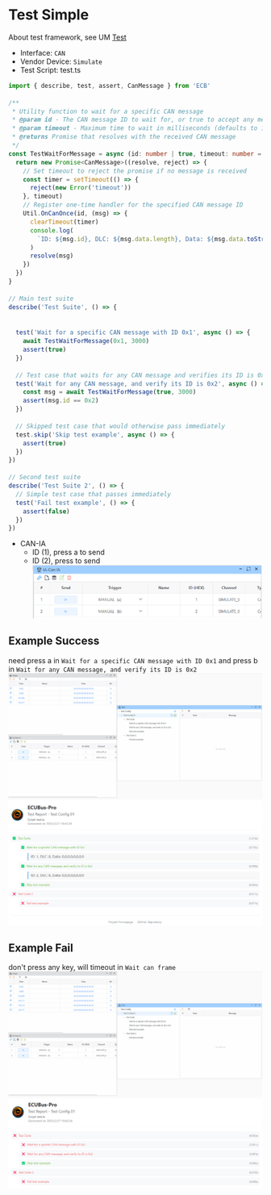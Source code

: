 # Test Simple

About test framework, see UM [Test](../../../docs/um/test/test.md)
- Interface: `CAN`
- Vendor Device: `Simulate`
- Test Script: test.ts
```typescript
import { describe, test, assert, CanMessage } from 'ECB'

/**
 * Utility function to wait for a specific CAN message
 * @param id - The CAN message ID to wait for, or true to accept any message
 * @param timeout - Maximum time to wait in milliseconds (defaults to 1000ms)
 * @returns Promise that resolves with the received CAN message
 */
const TestWaitForMessage = async (id: number | true, timeout: number = 1000) => {
  return new Promise<CanMessage>((resolve, reject) => {
    // Set timeout to reject the promise if no message is received
    const timer = setTimeout(() => {
      reject(new Error('timeout'))
    }, timeout)
    // Register one-time handler for the specified CAN message ID
    Util.OnCanOnce(id, (msg) => {
      clearTimeout(timer)
      console.log(
        `ID: ${msg.id}, DLC: ${msg.data.length}, Data: ${msg.data.toString('hex').toUpperCase()}`
      )
      resolve(msg)
    })
  })
}

// Main test suite
describe('Test Suite', () => {


  test('Wait for a specific CAN message with ID 0x1', async () => {
    await TestWaitForMessage(0x1, 3000)
    assert(true)
  })

  // Test case that waits for any CAN message and verifies its ID is 0x2
  test('Wait for any CAN message, and verify its ID is 0x2', async () => {
    const msg = await TestWaitForMessage(true, 3000)
    assert(msg.id == 0x2)
  })

  // Skipped test case that would otherwise pass immediately
  test.skip('Skip test example', async () => {
    assert(true)
  })
})

// Second test suite
describe('Test Suite 2', () => {
  // Simple test case that passes immediately
  test('Fail test example', () => {
    assert(false)
  })
})
```
- CAN-IA
  - ID (1), press a to send
  - ID (2), press  to send
![alt text](image.png)

## Example Success
need press a in `Wait for a specific CAN message with ID 0x1`
and press b in `Wait for any CAN message, and verify its ID is 0x2`
![alt text](ok.gif)
![alt text](image-1.png)

## Example Fail
don't press any key, will timeout in `Wait can frame`
![alt text](fail.gif)
![alt text](image-2.png)